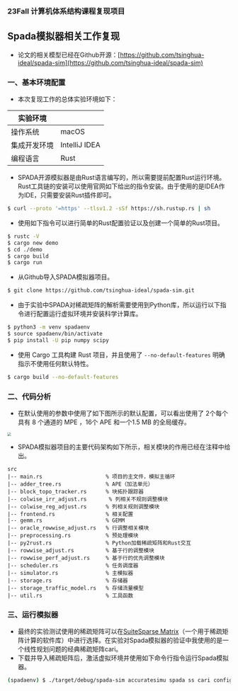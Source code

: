 ### 23Fall 计算机体系结构课程复现项目

## Spada模拟器相关工作复现

+ 论文的相关模型已经在Github开源：[https://github.com/tsinghua-ideal/spada-sim](https://github.com/tsinghua-ideal/spada-sim)

### 一、基本环境配置

+ 本次复现工作的总体实验环境如下：

| 实验环境     |               |
| ------------ | ------------- |
| 操作系统     | macOS         |
| 集成开发环境 | IntelliJ IDEA |
| 编程语言     | Rust          |

+ SPADA开源模拟器是由Rust语言编写的，所以需要提前配置Rust运行环境。Rust工具链的安装可以使用官网如下给出的指令安装。由于使用的是IDEA作为IDE，只需要安装Rust插件即可。

```bash
$ curl --proto '=https' --tlsv1.2 -sSf https://sh.rustup.rs | sh	
```

+ 使用如下指令可以进行简单的Rust配置验证以及创建一个简单的Rust项目。

```bash
$ rustc -V
$ cargo new demo
$ cd ./demo
$ cargo build 
$ cargo run 	
```

+ 从Github导入SPADA模拟器项目。

```bash
$ git clone https://github.com/tsinghua-ideal/spada-sim.git
```

+ 由于实验中SPADA对稀疏矩阵的解析需要使用到Python库，所以运行以下指令进行配置运行虚拟环境并安装科学计算库。

```bash
$ python3 -m venv spadaenv
$ source spadaenv/bin/activate
$ pip install -U pip numpy scipy
```

+ 使用 Cargo 工具构建 Rust 项目，并且使用了 `--no-default-features` 明确指示不使用任何默认特性。

```bash
$ cargo build --no-default-features
```



### 二、代码分析

+ 在默认使用的参数中使用了如下图所示的默认配置，可以看出使用了 2个每个具有 8 个通道的 MPE ，16个 APE 和一个1.5 MB 的全局缓存。

<img src="https://cdn.jsdelivr.net/gh/02lb/img_picGo@main/img_data/construct.png" style="zoom:50%;" />

+ SPADA模拟器项目的主要代码架构如下所示，相关模块的作用已经在注释中给出。

```
src
|-- main.rs                    % 项目的主文件，模拟主循环
|-- adder_tree.rs              % APE（加法单元）
|-- block_topo_tracker.rs      % 块拓扑跟踪器
|-- colwise_irr_adjust.rs 	    % 列相关不规则调整模块
|-- colwise_reg_adjust.rs      % 列相关规则调整模块
|-- frontend.rs                % 相关配置
|-- gemm.rs                    % GEMM
|-- oracle_rowwise_adjust.rs   % 行调整相关模块
|-- preprocessing.rs           % 预处理模块
|-- py2rust.rs                 % Python加载稀疏矩阵和Rust交互
|-- rowwise_adjust.rs          % 基于行的调整模块
|-- rowwise_perf_adjust.rs     % 基于行的优先调整模块
|-- scheduler.rs               % 任务调度器
|-- simulator.rs               % 主模拟器
|-- storage.rs                 % 存储器
|-- storage_traffic_model.rs   % 存储流量模型
|-- util.rs                    % 工具函数
```



### 三、运行模拟器

+ 最终的实验测试使用的稀疏矩阵可以在[SuiteSparse Matrix](https://sparse.tamu.edu/)（一个用于稀疏矩阵计算的软件库）中进行选择。在实验对Spada模拟器的验证中我使用的是一个线性规划问题的经典稀疏矩阵cari。
+ 下载并导入稀疏矩阵后，激活虚拟环境并使用如下命令行指令运行Spada模拟器。

```bash
(spadaenv) $ ./target/debug/spada-sim accuratesimu spada ss cari config/config_1mb_row1.json	
```

